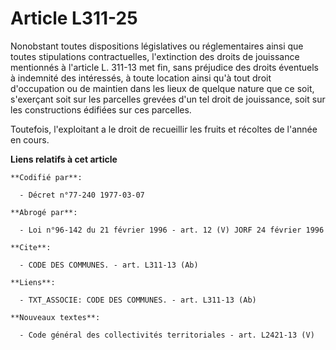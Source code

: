 # Article L311-25

Nonobstant toutes dispositions législatives ou réglementaires ainsi que toutes stipulations contractuelles, l'extinction des
droits de jouissance mentionnés à l'article L. 311-13 met fin, sans préjudice des droits éventuels à indemnité des
intéressés, à toute location ainsi qu'à tout droit d'occupation ou de maintien dans les lieux de quelque nature que ce soit,
s'exerçant soit sur les parcelles grevées d'un tel droit de jouissance, soit sur les constructions édifiées sur ces
parcelles.

Toutefois, l'exploitant a le droit de recueillir les fruits et récoltes de l'année en cours.

**Liens relatifs à cet article**

	**Codifié par**:

	  - Décret n°77-240 1977-03-07

	**Abrogé par**:

	  - Loi n°96-142 du 21 février 1996 - art. 12 (V) JORF 24 février 1996

	**Cite**:

	  - CODE DES COMMUNES. - art. L311-13 (Ab)

	**Liens**:

	  - TXT_ASSOCIE: CODE DES COMMUNES. - art. L311-13 (Ab)

	**Nouveaux textes**:

	  - Code général des collectivités territoriales - art. L2421-13 (V)

